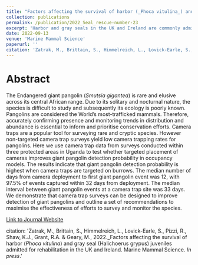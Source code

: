 ```yaml
---
title: "Factors affecting the survival of harbor (_Phoca vitulina_) and gray seal (Halichoerus grypus) juveniles admitted for rehabilitation in the UK and Ireland"
collection: publications
permalink: /publication/2022_Seal_rescue-number-23
excerpt: 'Harbor and gray seals in the UK and Ireland are commonly admitted for rehabilitation due to malnourishment, injuries and maternal abandonment. Heavier seals are more likely to survive and be released, showing how important fat is to seals'
date: 2022-09-13
venue: 'Marine Mammal Science'
paperurl: ''
citation: 'Zatrak, M., Brittain, S., Himmelreich, L., Lovick-Earle, S., Pizzi, R., Shaw, K.J., Grant, R.A. & Geary, M., 2022._Factors affecting the survival of harbor (_Phoca vitulina_) and gray seal (_Halichoerus grypus_) juveniles admitted for rehabilitation in the UK and Ireland. Marine Mammal Science. _In press_.'
---
```

# Abstract

The Endangered giant pangolin (_Smutsia gigantea_) is rare and elusive across its central African range. Due to its solitary and nocturnal nature, the species is difficult to study and subsequently its ecology is poorly known. Pangolins are considered the World’s most-trafficked mammals. Therefore, accurately confirming presence and monitoring trends in distribution and abundance is essential to inform and prioritise conservation efforts. Camera traps are a popular tool for surveying rare and cryptic species. However non-targeted camera trap surveys yield low camera trapping rates for pangolins. Here we use camera trap data from surveys conducted within three protected areas in Uganda to test whether targeted placement of cameras improves giant pangolin detection probability in occupancy models. The results indicate that giant pangolin detection probability is highest when camera traps are targeted on burrows. The median number of days from camera deployment to first giant pangolin event was 12, with 97.5% of events captured within 32 days from deployment. The median interval between giant pangolin events at a camera trap site was 33 days. We demonstrate that camera trap surveys can be designed to improve detection of giant pangolins and outline a set of recommendations to maximise the effectiveness of efforts to survey and monitor the species.

[Link to Journal Website]()

citation: 'Zatrak, M., Brittain, S., Himmelreich, L., Lovick-Earle, S., Pizzi, R., Shaw, K.J., Grant, R.A. & Geary, M., 2022._Factors affecting the survival of harbor (_Phoca vitulina_) and gray seal (Halichoerus grypus) juveniles admitted for rehabilitation in the UK and Ireland. Marine Mammal Science. _In press_.'
